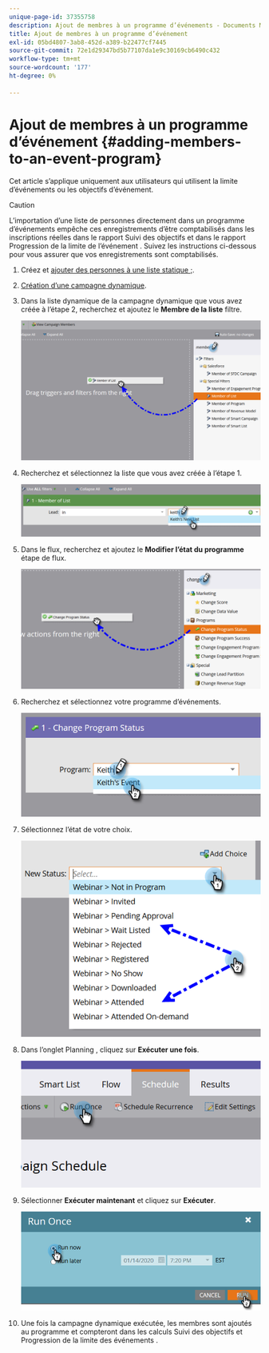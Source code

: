 ```yaml
---
unique-page-id: 37355758
description: Ajout de membres à un programme d’événements - Documents Marketo - Documentation du produit
title: Ajout de membres à un programme d’événement
exl-id: 05bd4807-3ab8-452d-a389-b22477cf7445
source-git-commit: 72e1d29347bd5b77107da1e9c30169cb6490c432
workflow-type: tm+mt
source-wordcount: '177'
ht-degree: 0%

---
```


# Ajout de membres à un programme d’événement {#adding-members-to-an-event-program}

Cet article s’applique uniquement aux utilisateurs qui utilisent la limite d’événements ou les objectifs d’événement.

>[!CAUTION]
>
>L’importation d’une liste de personnes directement dans un programme d’événements empêche ces enregistrements d’être comptabilisés dans les inscriptions réelles dans le rapport Suivi des objectifs et dans le rapport Progression de la limite de l’événement . Suivez les instructions ci-dessous pour vous assurer que vos enregistrements sont comptabilisés.

1. Créez et [ajouter des personnes à une liste statique ;](/help/marketo/product-docs/core-marketo-concepts/smart-lists-and-static-lists/static-lists/create-a-static-list.md).

1. [Création d’une campagne dynamique](/help/marketo/product-docs/core-marketo-concepts/smart-campaigns/creating-a-smart-campaign/create-a-new-smart-campaign.md).

1. Dans la liste dynamique de la campagne dynamique que vous avez créée à l’étape 2, recherchez et ajoutez le **Membre de la liste** filtre.

   ![](assets/three.png)

1. Recherchez et sélectionnez la liste que vous avez créée à l’étape 1.

   ![](assets/four.png)

1. Dans le flux, recherchez et ajoutez le **Modifier l’état du programme** étape de flux.

   ![](assets/five.png)

1. Recherchez et sélectionnez votre programme d’événements.

   ![](assets/six.png)

1. Sélectionnez l’état de votre choix.

   ![](assets/seven.png)

1. Dans l’onglet Planning , cliquez sur **Exécuter une fois**.

   ![](assets/eight.png)

1. Sélectionner **Exécuter maintenant** et cliquez sur **Exécuter**.

   ![](assets/nine.png)

1. Une fois la campagne dynamique exécutée, les membres sont ajoutés au programme et compteront dans les calculs Suivi des objectifs et Progression de la limite des événements .
